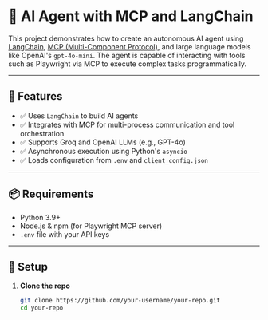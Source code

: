 # 🧠 AI Agent with MCP and LangChain

This project demonstrates how to create an autonomous AI agent using [LangChain](https://www.langchain.com/), [MCP (Multi-Component Protocol)](https://github.com/langchain-ai/mcp), and large language models like OpenAI's `gpt-4o-mini`. The agent is capable of interacting with tools such as Playwright via MCP to execute complex tasks programmatically.

---

## 🚀 Features

- ✅ Uses `LangChain` to build AI agents
- ✅ Integrates with MCP for multi-process communication and tool orchestration
- ✅ Supports Groq and OpenAI LLMs (e.g., GPT-4o)
- ✅ Asynchronous execution using Python's `asyncio`
- ✅ Loads configuration from `.env` and `client_config.json`

---

## 📦 Requirements

- Python 3.9+
- Node.js & npm (for Playwright MCP server)
- `.env` file with your API keys

---

## 🔧 Setup

1. **Clone the repo**
   ```bash
   git clone https://github.com/your-username/your-repo.git
   cd your-repo
